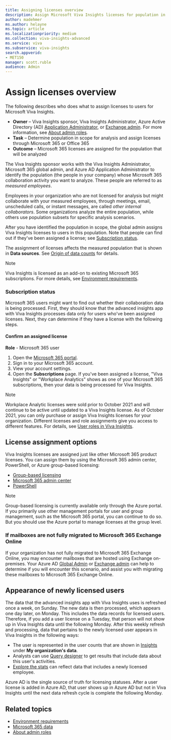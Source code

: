 ```yaml
---
title: Assigning licenses overview
description: Assign Microsoft Viva Insights licenses for population in scope for analysis
author: madehmer
ms.author: helayne
ms.topic: article
ms.localizationpriority: medium 
ms.collection: viva-insights-advanced 
ms.service: viva 
ms.subservice: viva-insights 
search.appverid: 
- MET150 
manager: scott.ruble
audience: Admin
---
```


# Assign licenses overview

The following describes who does what to assign licenses to users for Microsoft Viva Insights.

* **Owner** &ndash; Viva Insights sponsor, Viva Insights Administrator, Azure Active Directory (AD) [Application Administrator](/azure/active-directory/roles/permissions-reference#application-administrator), or [Exchange admin](/azure/active-directory/roles/permissions-reference#exchange-administrator). For more information, see [About admin roles](/microsoft-365/admin/add-users/about-admin-roles?view=o365-worldwide&preserve-view=true).
* **Task** &ndash; Determine population in scope for analysis and assign licenses through Microsoft 365 or Office 365
* **Outcome** &ndash; Microsoft 365 licenses are assigned for the population that will be analyzed

The Viva Insights sponsor works with the Viva Insights Administrator, Microsoft 365 global admin, and Azure AD Application Administrator to identify the population (the people in your company) whose Microsoft 365 collaboration activity you want to analyze. These people are referred to as _measured employees_.

Employees in your organization who are not licensed for analysis but might collaborate with your measured employees, through meetings, email, unscheduled calls, or instant messages, are called _other internal collaborators_. Some organizations analyze the entire population, while others use population subsets for specific analysis scenarios.

After you have identified the population in scope, the global admin assigns Viva Insights licenses to users in this population. Note that people can find out if they've been assigned a license; see [Subscription status](#subscription-status).

The assignment of licenses affects the measured population that is shown in **Data sources**. See [Origin of data counts](../use/office-365-data.md#origin-of-data-counts) for details.

>[!Note]
>Viva Insights is licensed as an add-on to existing Microsoft 365 subscriptions. For more details, see [Environment requirements](environment-requirements.md).

### Subscription status

Microsoft 365 users might want to find out whether their collaboration data is being processed. First, they should know that the advanced insights app with Viva Insights processes data only for users who've been assigned licenses. Next, they can determine if they have a license with the following steps.

#### Confirm an assigned license

**Role** - Microsoft 365 user

1. Open the [Microsoft 365 portal](https://portal.office.com).
2. Sign in to your Microsoft 365 account.
3. View your account settings.
4. Open the **Subscriptions** page. If you've been assigned a license, "Viva Insights" or "Workplace Analytics" shows as one of your Microsoft 365 subscriptions, then your data is being processed for Viva Insights.

>[!Note]
>Workplace Analytic licenses were sold prior to October 2021 and will continue to be active until updated to a Viva Insights license. As of October 2021, you can only purchase or assign Viva Insights licenses for your organization. Different licenses and role assignments give you access to different features. For details, see [User roles in Viva Insights](../use/user-roles.md).

<!--## Video: Assign licenses
Intro text out for now:
Watch this video to learn how Workplace Analytics licenses work and how the Microsoft 365 admin can assign Workplace Analytics licenses. old link, with thumbnail
[<img src="../Images/WpA/setup/Assign-licenses.png" alt="Assign licenses video">](https://aka.ms/AssignWpALicenses_Video)

<iframe width="640" height="564" src="https://player.vimeo.com/video/282896938" frameborder="0" allowFullScreen></iframe>
-->
## License assignment options

Viva Insights licenses are assigned just like other Microsoft 365 product licenses. You can assign them by using the Microsoft 365 admin center, PowerShell, or Azure group-based licensing:

* [Group-based licensing](/azure/active-directory/enterprise-users/licensing-groups-assign)
* [Microsoft 365 admin center​](/microsoft-365/admin/add-users/add-users)
* [PowerShell](../Use/Assigning-licenses-with-powershell.md)

>[!Note]
>Group-based licensing is currently available only through the Azure portal. If you primarily use other management portals for user and group management, such as the Microsoft 365 portal, you can continue to do so. But you should use the Azure portal to manage licenses at the group level.

### If mailboxes are not fully migrated to Microsoft 365 Exchange Online

If your organization has not fully migrated to Microsoft 365 Exchange Online, you may encounter mailboxes that are hosted using Exchange on-premises. Your Azure AD [Global Admin](/azure/active-directory/roles/permissions-reference#global-administrator) or [Exchange admin](/azure/active-directory/roles/permissions-reference#exchange-administrator) can help to determine if you will encounter this scenario, and assist you with migrating these mailboxes to Microsoft 365 Exchange Online.

## Appearance of newly licensed users

The data that the advanced insights app with Viva Insights uses is refreshed once a week, on Sunday. The new data is then processed, which appears one day later, on Monday. This includes the data records for licensed users. Therefore, if you add a user license on a Tuesday, that person will not show up in Viva Insights data until the following Monday. After this weekly refresh and processing, data that pertains to the newly licensed user appears in Viva Insights in the following ways:

* The user is represented in the user counts that are shown in [Insights](../use/insights.md) under **My organization's data**.
* Analysts can use [Query designer](../tutorials/query-designer.md) to get results that include data about this user's activities.
* [Explore the stats](../use/explore-intro.md) can reflect data that includes a newly licensed employee.

Azure AD is the single source of truth for licensing statuses. After a user license is added in Azure AD, that user shows up in Azure AD but not in Viva Insights until the next data refresh cycle is complete the following Monday.

## Related topics

* [Environment requirements](environment-requirements.md)
* [Microsoft 365 data](../use/office-365-data.md)
* [About admin roles](/microsoft-365/admin/add-users/about-admin-roles)
